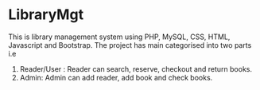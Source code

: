 # LibraryMgt
This is library management system using PHP, MySQL, CSS, HTML, Javascript and Bootstrap. 
The project has main categorised into two parts i.e
1. Reader/User : Reader can search, reserve, checkout and return books.
2. Admin: Admin can add reader, add book and check books.
